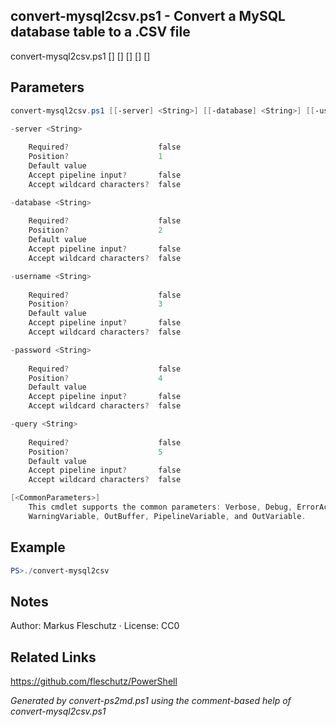 ## convert-mysql2csv.ps1 - Convert a MySQL database table to a .CSV file

convert-mysql2csv.ps1 [<server>] [<database>] [<username>] [<password>] [<query>]

## Parameters
```powershell
convert-mysql2csv.ps1 [[-server] <String>] [[-database] <String>] [[-username] <String>] [[-password] <String>] [[-query] <String>] [<CommonParameters>]

-server <String>
    
    Required?                    false
    Position?                    1
    Default value                
    Accept pipeline input?       false
    Accept wildcard characters?  false

-database <String>
    
    Required?                    false
    Position?                    2
    Default value                
    Accept pipeline input?       false
    Accept wildcard characters?  false

-username <String>
    
    Required?                    false
    Position?                    3
    Default value                
    Accept pipeline input?       false
    Accept wildcard characters?  false

-password <String>
    
    Required?                    false
    Position?                    4
    Default value                
    Accept pipeline input?       false
    Accept wildcard characters?  false

-query <String>
    
    Required?                    false
    Position?                    5
    Default value                
    Accept pipeline input?       false
    Accept wildcard characters?  false

[<CommonParameters>]
    This cmdlet supports the common parameters: Verbose, Debug, ErrorAction, ErrorVariable, WarningAction, 
    WarningVariable, OutBuffer, PipelineVariable, and OutVariable.
```

## Example
```powershell
PS>./convert-mysql2csv
```


## Notes
Author: Markus Fleschutz · License: CC0

## Related Links
https://github.com/fleschutz/PowerShell

*Generated by convert-ps2md.ps1 using the comment-based help of convert-mysql2csv.ps1*
